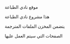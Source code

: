 موقع نادي الطباعة 

هذا مشروع نادي الطباعة 

يتضمن المخزن الملفات المترجمة 

الصفحات التي سيتم العمل عليها 

